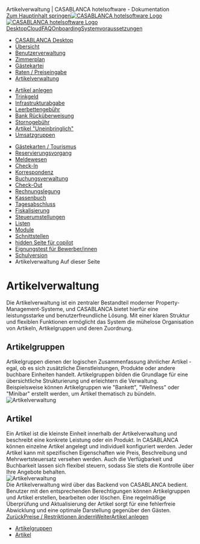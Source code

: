 Artikelverwaltung | CASABLANCA hotelsoftware - Dokumentation  
[Zum Hauptinhalt springen](https://docs.casablanca.at/desktop/articles/#__docusaurus_skipToContent_fallback)[![CASABLANCA hotelsoftware Logo](https://docs.casablanca.at/img/logo.png) ![CASABLANCA hotelsoftware Logo](https://docs.casablanca.at/img/Casablanca_LOGO_2022_neg.png)](https://docs.casablanca.at/) [Desktop](https://docs.casablanca.at/desktop/desktop/)[Cloud](https://docs.casablanca.at/cloud/cloud_systems/)[FAQ](https://docs.casablanca.at/faq)[Onboarding](https://docs.casablanca.at/onboarding/fiscalization)[Systemvoraussetzungen](https://docs.casablanca.at/system_requirements)  
* [CASABLANCA Desktop](https://docs.casablanca.at/desktop/desktop/)
* [Übersicht](https://docs.casablanca.at/desktop/interface/)
* [Benutzerverwaltung](https://docs.casablanca.at/desktop/user_management/)
* [Zimmerplan](https://docs.casablanca.at/desktop/room_plan/)
* [Gästekartei](https://docs.casablanca.at/desktop/guest_profile/)
* [Raten / Preiseingabe](https://docs.casablanca.at/desktop/raten/)
* [Artikelverwaltung](https://docs.casablanca.at/desktop/articles/)
+ [Artikel anlegen](https://docs.casablanca.at/desktop/articles/articles_groups)
+ [Trinkgeld](https://docs.casablanca.at/desktop/articles/tip)
+ [Infrastrukturabgabe](https://docs.casablanca.at/desktop/articles/infrastructure_fee)
+ [Leerbettengebühr](https://docs.casablanca.at/desktop/articles/empty_bed_fee)
+ [Bank Rücküberweisung](https://docs.casablanca.at/desktop/articles/payback)
+ [Stornogebühr](https://docs.casablanca.at/desktop/articles/cancellation_fee)
+ [Artikel "Uneinbringlich"](https://docs.casablanca.at/desktop/articles/irrecoverable)
+ [Umsatzgruppen](https://docs.casablanca.at/desktop/articles/revenue)
* [Gästekarten / Tourismus](https://docs.casablanca.at/desktop/guest_cards/)
* [Reservierungsvorgang](https://docs.casablanca.at/desktop/reservation_process/)
* [Meldewesen](https://docs.casablanca.at/desktop/registration/)
* [Check-In](https://docs.casablanca.at/desktop/check_in/)
* [Korrespondenz](https://docs.casablanca.at/desktop/correspondence/)
* [Buchungsverwaltung](https://docs.casablanca.at/desktop/account/)
* [Check-Out](https://docs.casablanca.at/desktop/check-out/)
* [Rechnungslegung](https://docs.casablanca.at/desktop/accounting/)
* [Kassenbuch](https://docs.casablanca.at/desktop/cashbook/)
* [Tagesabschluss](https://docs.casablanca.at/desktop/daily_closing/)
* [Fiskalisierung](https://docs.casablanca.at/desktop/fiscalization/)
* [Steuerumstellungen](https://docs.casablanca.at/desktop/tax_changes/)
* [Listen](https://docs.casablanca.at/desktop/lists/)
* [Module](https://docs.casablanca.at/desktop/module/)
* [Schnittstellen](https://docs.casablanca.at/desktop/interfaces/)
* [hidden Seite für copilot](https://docs.casablanca.at/desktop/hidden_copilot)
* [Eignungstest für Bewerber/innen](https://docs.casablanca.at/desktop/qualification)
* [Schulversion](https://docs.casablanca.at/desktop/schoolversion)  
* Artikelverwaltung
Auf dieser Seite

# Artikelverwaltung  
Die Artikelverwaltung ist ein zentraler Bestandteil moderner Property-Management-Systeme, und CASABLANCA bietet hierfür eine leistungsstarke und benutzerfreundliche Lösung. Mit einer klaren Struktur und flexiblen Funktionen ermöglicht das System die mühelose Organisation von Artikeln, Artikelgruppen und deren Zuordnung.

## Artikelgruppen[](https://docs.casablanca.at/desktop/articles/#artikelgruppen "Direkter Link zu Artikelgruppen")  
Artikelgruppen dienen der logischen Zusammenfassung ähnlicher Artikel - egal, ob es sich zusätzliche Dienstleistungen, Produkte oder andere buchbare Einheiten handelt. Artikelgruppen bilden die Grundlage für eine übersichtliche Strukturierung und erleichtern die Verwaltung. Beispielsweise können Artikelgruppen wie "Bankett", "Wellness" oder "Minibar" erstellt werden, um Artikel thematisch zu bündeln.  
![Artikelverwaltung](https://docs.casablanca.at/assets/images/artikelgruppen-e9ef2daf5b49e3aff0d60d4bcf5a299d.png "Artikelgruppen - Übersicht")

## Artikel[](https://docs.casablanca.at/desktop/articles/#artikel "Direkter Link zu Artikel")  
Ein Artikel ist die kleinste Einheit innerhalb der Artikelverwaltung und beschreibt eine konkrete Leistung oder ein Produkt. In CASABLANCA können einzelne Artikel angelegt und individuell konfiguriert werden. Jeder Artikel kann mit spezifischen Eigenschaften wie Preis, Beschreibung und Mehrwertsteuersatz versehen werden. Auch die Verfügbarkeit und Buchbarkeit lassen sich flexibel steuern, sodass Sie stets die Kontrolle über Ihre Angebote behalten.  
![Artikelverwaltung](https://docs.casablanca.at/assets/images/artikel_uebersicht-0ce78e3fb14991ffc170d46d949b4640.png "Artikel - Übersicht")  
Die Artikelverwaltung wird über das Backend von CASABLANCA bedient. Benutzer mit den entsprechenden Berechtigungen können Artikelgruppen und Artikel erstellen, bearbeiten oder löschen. Eine regelmäßige Überprüfung und Aktualisierung der Artikel sorgt für eine fehlerfreie Abwicklung und eine optimale Darstellung gegenüber den Gästen.  
[ZurückPreise / Restriktionen ändern](https://docs.casablanca.at/desktop/raten/preiskalender/restrictions)[WeiterArtikel anlegen](https://docs.casablanca.at/desktop/articles/articles_groups)  
* [Artikelgruppen](https://docs.casablanca.at/desktop/articles/#artikelgruppen)
* [Artikel](https://docs.casablanca.at/desktop/articles/#artikel)